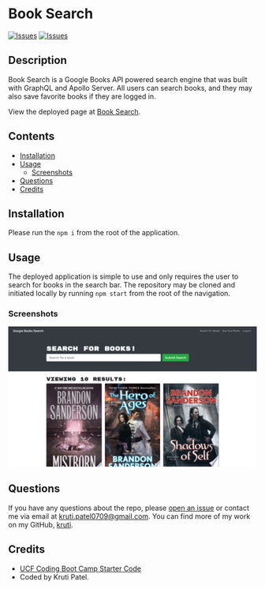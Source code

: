 # Book Search
[![Issues](https://img.shields.io/github/issues/krutipatel07/Book-search-engine)](https://github.com/krutipatel07/Book-search-engine/issues) [![Issues](https://img.shields.io/github/contributors/krutipatel07/Book-search-engine)](https://github.com/krutipatel07/Book-search-engine/graphs/contributors) 

## Description
Book Search is a Google Books API powered search engine that was built with GraphQL and Apollo Server.  All users can search books, and they may also save favorite books if they are logged in.
            
View the deployed page at [Book Search](https://google-book-search-kp.herokuapp.com/).

## Contents
* [Installation](#Installation)
* [Usage](#Usage)
   * [Screenshots](#Screenshots)
* [Questions](#Questions)
* [Credits](#Credits)


## Installation
Please run the `npm i` from the root of the application.
    
## Usage
The deployed application is simple to use and only requires the user to search for books in the search bar.  The repository may be cloned and initiated locally by running `npm start` from the root of the navigation.
    
### Screenshots
![Book Search, a Google Books API powered search engine.](/assets/images/screenshot.png)

## Questions
If you have any questions about the repo, please [open an issue](https://github.com/krutipatel07/Book-search-engine/issues) or contact me via email at kruti.patel0709@gmail.com. You can find more of my work on my GitHub, [kruti](https://github.com/krutipatel07/).
    
## Credits
* [UCF Coding Boot Camp Starter Code](https://github.com/coding-boot-camp/solid-broccoli)
* Coded by Kruti Patel.
